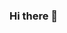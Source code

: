 ### Hi there 👋

<!--
**ElyasO03/ElyasO03** is a ✨ _special_ ✨ repository because its `README.md` (this file) appears on your GitHub profile.
